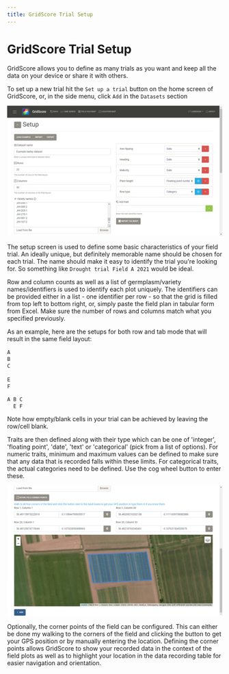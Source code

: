 ```yaml
---
title: GridScore Trial Setup
---
```


# GridScore Trial Setup

GridScore allows you to define as many trials as you want and keep all the data on your device or share it with others.

To set up a new trial hit the `Set up a trial` button on the home screen of GridScore, or, in the side menu, click `Add` in the `Datasets` section

<img src="img/screenshot-setup.png" width="900" alt="Trials setup screen">

The setup screen is used to define some basic characteristics of your field trial. An ideally unique, but definitely memorable name should be chosen for each trial. The name should make it easy to identify the trial you're looking for. So something like `Drought trial Field A 2021` would be ideal.

Row and column counts as well as a list of germplasm/variety names/identifiers is used to identify each plot uniquely. The identifiers can be provided either in a list - one identifier per row - so that the grid is filled from top left to bottom right, or, simply paste the field plan in tabular form from Excel. Make sure the number of rows and columns match what you specified previously.

As an example, here are the setups for both row and tab mode that will result in the same field layout:

```
A
B
C

E
F
```

```
A B C
  E F
```

Note how empty/blank cells in your trial can be achieved by leaving the row/cell blank.

Traits are then defined along with their type which can be one of 'integer', 'floating point', 'date', 'text' or 'categorical' (pick from a list of options). For numeric traits, minimum and maximum values can be defined to make sure that any data that is recorded falls within these limits. For categorical traits, the actual categories need to  be defined. Use the cog wheel button to enter these.

<img src="img/screenshot-field-map.png" width="900" alt="Trials setup field plan">

Optionally, the corner points of the field can be configured. This can either be done my walking to the corners of the field and clicking the button to get your GPS position or by manually entering the location. Defining the corner points allows GridScore to show your recorded data in the context of the field plots as well as to highlight your location in the data recording table for easier navigation and orientation.